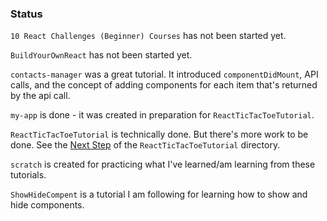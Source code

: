 ### Status

`10 React Challenges (Beginner) Courses` has not been started yet.

`BuildYourOwnReact` has not been started yet.

`contacts-manager` was a great tutorial. It introduced `componentDidMount`, API calls, and the concept of adding components for each item that's returned by the api call.

`my-app` is done - it was created in preparation for `ReactTicTacToeTutorial`.

`ReactTicTacToeTutorial` is technically done. But there's more work to be done. 
See the [Next Step](https://github.com/JamieBort/LearningDirectory/tree/master/JavaScript/Libraries/React/ReactTicTacToeTutorial#next-steps) of the `ReactTicTacToeTutorial` directory.

`scratch` is created for practicing what I've learned/am learning from these tutorials.

`ShowHideCompent` is a tutorial I am following for learning how to show and hide components.